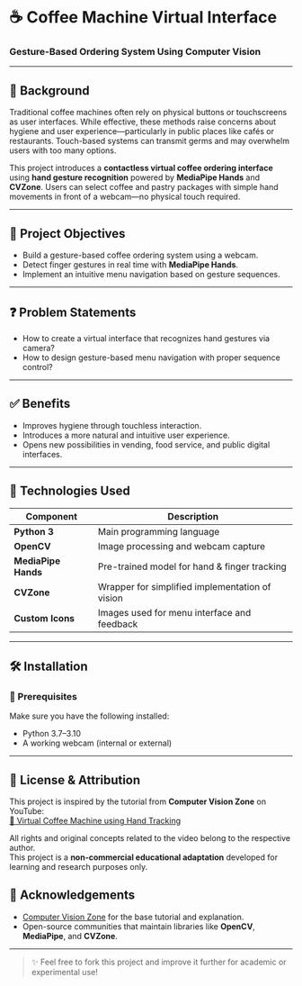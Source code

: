 # ☕ Coffee Machine Virtual Interface  
### Gesture-Based Ordering System Using Computer Vision

---

## 📌 Background

Traditional coffee machines often rely on physical buttons or touchscreens as user interfaces. While effective, these methods raise concerns about hygiene and user experience—particularly in public places like cafés or restaurants. Touch-based systems can transmit germs and may overwhelm users with too many options.

This project introduces a **contactless virtual coffee ordering interface** using **hand gesture recognition** powered by **MediaPipe Hands** and **CVZone**. Users can select coffee and pastry packages with simple hand movements in front of a webcam—no physical touch required.

---

## 🎯 Project Objectives

- Build a gesture-based coffee ordering system using a webcam.
- Detect finger gestures in real time with **MediaPipe Hands**.
- Implement an intuitive menu navigation based on gesture sequences.

---

## ❓ Problem Statements

- How to create a virtual interface that recognizes hand gestures via camera?
- How to design gesture-based menu navigation with proper sequence control?

---

## ✅ Benefits

- Improves hygiene through touchless interaction.
- Introduces a more natural and intuitive user experience.
- Opens new possibilities in vending, food service, and public digital interfaces.

---

## 🧠 Technologies Used

| Component           | Description                                      |
|--------------------|--------------------------------------------------|
| **Python 3**        | Main programming language                        |
| **OpenCV**          | Image processing and webcam capture              |
| **MediaPipe Hands** | Pre-trained model for hand & finger tracking     |
| **CVZone**          | Wrapper for simplified implementation of vision  |
| **Custom Icons**    | Images used for menu interface and feedback      |

---

## 🛠️ Installation

### 🔰 Prerequisites

Make sure you have the following installed:
- Python 3.7–3.10
- A working webcam (internal or external)

---

## 📄 License & Attribution

This project is inspired by the tutorial from **Computer Vision Zone** on YouTube:  
[🔗 Virtual Coffee Machine using Hand Tracking](https://youtu.be/trIwJ17YmsI)

All rights and original concepts related to the video belong to the respective author.  
This project is a **non-commercial educational adaptation** developed for learning and research purposes only.

## 🙌 Acknowledgements

- [Computer Vision Zone](https://www.computervision.zone/) for the base tutorial and explanation.
- Open-source communities that maintain libraries like **OpenCV**, **MediaPipe**, and **CVZone**.

---

> ✨ Feel free to fork this project and improve it further for academic or experimental use!
